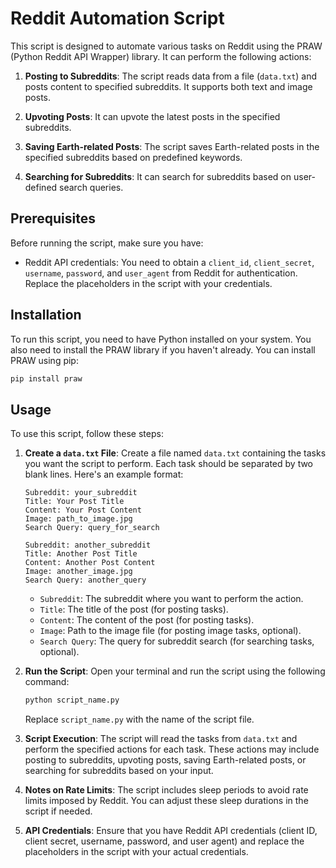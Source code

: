 # Reddit Automation Script

This script is designed to automate various tasks on Reddit using the PRAW (Python Reddit API Wrapper) library. It can perform the following actions:

1. **Posting to Subreddits**: The script reads data from a file (`data.txt`) and posts content to specified subreddits. It supports both text and image posts.

2. **Upvoting Posts**: It can upvote the latest posts in the specified subreddits.

3. **Saving Earth-related Posts**: The script saves Earth-related posts in the specified subreddits based on predefined keywords.

4. **Searching for Subreddits**: It can search for subreddits based on user-defined search queries.

## Prerequisites

Before running the script, make sure you have:

- Reddit API credentials: You need to obtain a `client_id`, `client_secret`, `username`, `password`, and `user_agent` from Reddit for authentication. Replace the placeholders in the script with your credentials.

## Installation

To run this script, you need to have Python installed on your system. You also need to install the PRAW library if you haven't already. You can install PRAW using pip:

```bash 
pip install praw
```

## Usage

To use this script, follow these steps:

1. **Create a `data.txt` File**: Create a file named `data.txt` containing the tasks you want the script to perform. Each task should be separated by two blank lines. Here's an example format:

    ```
    Subreddit: your_subreddit
    Title: Your Post Title
    Content: Your Post Content
    Image: path_to_image.jpg
    Search Query: query_for_search

    Subreddit: another_subreddit
    Title: Another Post Title
    Content: Another Post Content
    Image: another_image.jpg
    Search Query: another_query
    ```

    - `Subreddit`: The subreddit where you want to perform the action.
    - `Title`: The title of the post (for posting tasks).
    - `Content`: The content of the post (for posting tasks).
    - `Image`: Path to the image file (for posting image tasks, optional).
    - `Search Query`: The query for subreddit search (for searching tasks, optional).

2. **Run the Script**: Open your terminal and run the script using the following command:

    ```bash
    python script_name.py
    ```

    Replace `script_name.py` with the name of the script file.

3. **Script Execution**: The script will read the tasks from `data.txt` and perform the specified actions for each task. These actions may include posting to subreddits, upvoting posts, saving Earth-related posts, or searching for subreddits based on your input.

4. **Notes on Rate Limits**: The script includes sleep periods to avoid rate limits imposed by Reddit. You can adjust these sleep durations in the script if needed.

5. **API Credentials**: Ensure that you have Reddit API credentials (client ID, client secret, username, password, and user agent) and replace the placeholders in the script with your actual credentials.


